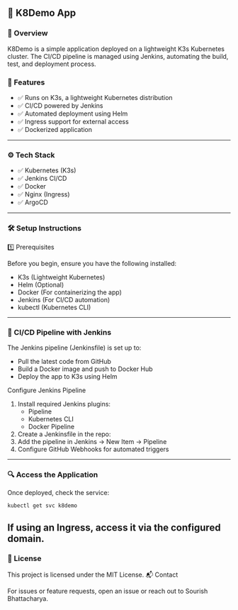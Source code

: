 ## 🚀 K8Demo App

### 📌 Overview

K8Demo is a simple application deployed on a lightweight K3s Kubernetes cluster. The CI/CD pipeline is managed using Jenkins, automating the build, test, and deployment process.

### 📌 Features

- ✅ Runs on K3s, a lightweight Kubernetes distribution
- ✅ CI/CD powered by Jenkins
- ✅ Automated deployment using Helm
- ✅ Ingress support for external access
- ✅ Dockerized application
  
---

### ⚙️ Tech Stack

- ✅ Kubernetes (K3s)
- ✅ Jenkins CI/CD
- ✅ Docker
- ✅ Nginx (Ingress)
- ✅ ArgoCD
  
---

### 🛠️ Setup Instructions

1️⃣ Prerequisites

Before you begin, ensure you have the following installed:

- K3s (Lightweight Kubernetes)
- Helm (Optional)
- Docker (For containerizing the app)
- Jenkins (For CI/CD automation)
- kubectl (Kubernetes CLI)
---

### 🚀 CI/CD Pipeline with Jenkins

The Jenkins pipeline (Jenkinsfile) is set up to:

- Pull the latest code from GitHub
- Build a Docker image and push to Docker Hub
- Deploy the app to K3s using Helm

Configure Jenkins Pipeline

1. Install required Jenkins plugins:
      - Pipeline
      - Kubernetes CLI
      - Docker Pipeline
2. Create a Jenkinsfile in the repo:
3. Add the pipeline in Jenkins → New Item → Pipeline
4. Configure GitHub Webhooks for automated triggers

---

### 🔍 Access the Application

Once deployed, check the service:
```
kubectl get svc k8demo
```

If using an Ingress, access it via the configured domain.
---

### 📜 License

This project is licensed under the MIT License.
📬 Contact

For issues or feature requests, open an issue or reach out to Sourish Bhattacharya.